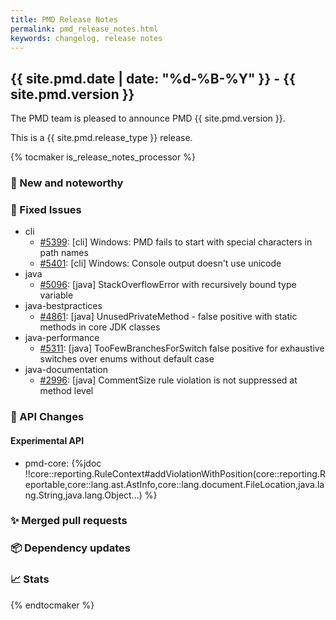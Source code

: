 ```yaml
---
title: PMD Release Notes
permalink: pmd_release_notes.html
keywords: changelog, release notes
---
```


## {{ site.pmd.date | date: "%d-%B-%Y" }} - {{ site.pmd.version }}

The PMD team is pleased to announce PMD {{ site.pmd.version }}.

This is a {{ site.pmd.release_type }} release.

{% tocmaker is_release_notes_processor %}

### 🚀 New and noteworthy

### 🐛 Fixed Issues
* cli
  * [#5399](https://github.com/pmd/pmd/issues/5399): \[cli] Windows: PMD fails to start with special characters in path names
  * [#5401](https://github.com/pmd/pmd/issues/5401): \[cli] Windows: Console output doesn't use unicode
* java
  * [#5096](https://github.com/pmd/pmd/issues/5096): \[java] StackOverflowError with recursively bound type variable
* java-bestpractices
  * [#4861](https://github.com/pmd/pmd/issues/4861): \[java] UnusedPrivateMethod - false positive with static methods in core JDK classes
* java-performance
  * [#5311](https://github.com/pmd/pmd/issues/5311): \[java] TooFewBranchesForSwitch false positive for exhaustive switches over enums without default case
* java-documentation
  * [#2996](https://github.com/pmd/pmd/issues/2996): \[java] CommentSize rule violation is not suppressed at method level

### 🚨 API Changes

#### Experimental API

* pmd-core: {%jdoc !!core::reporting.RuleContext#addViolationWithPosition(core::reporting.Reportable,core::lang.ast.AstInfo,core::lang.document.FileLocation,java.lang.String,java.lang.Object...) %}

### ✨ Merged pull requests
<!-- content will be automatically generated, see /do-release.sh -->

### 📦 Dependency updates
<!-- content will be automatically generated, see /do-release.sh -->

### 📈 Stats
<!-- content will be automatically generated, see /do-release.sh -->

{% endtocmaker %}

